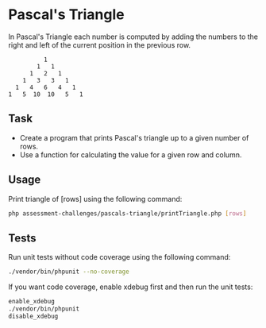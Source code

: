# Pascal's Triangle

In Pascal's Triangle each number is computed by adding the numbers
to the right and left of the current position in the previous row.

              1
            1   1
          1   2   1
        1   3   3   1
      1   4   6   4   1
    1   5  10  10   5   1

## Task

* Create a program that prints Pascal's triangle up to a given number of rows.
* Use a function for calculating the value for a given row and column.

## Usage

Print triangle of [rows] using the following command:

```bash
php assessment-challenges/pascals-triangle/printTriangle.php [rows]
```

## Tests

Run unit tests without code coverage using the following command:

```bash
./vendor/bin/phpunit --no-coverage
```

If you want code coverage, enable xdebug first and then run the unit tests:

```bash
enable_xdebug
./vendor/bin/phpunit
disable_xdebug
```
